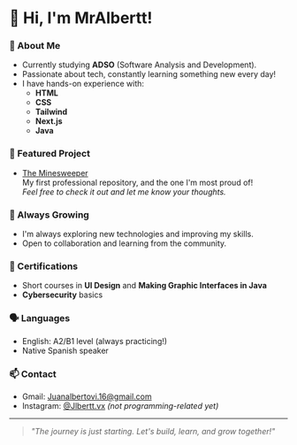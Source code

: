 # 👋 Hi, I'm MrAlbertt!

### 🚀 About Me
- Currently studying **ADSO** (Software Analysis and Development).
- Passionate about tech, constantly learning something new every day!
- I have hands-on experience with:
  - **HTML**
  - **CSS**
  - **Tailwind**
  - **Next.js**
  - **Java**

### 🌟 Featured Project
- [The Minesweeper](https://github.com/MrAlbertt/Minesweeper-core.git)  
  My first professional repository, and the one I'm most proud of!  
  *Feel free to check it out and let me know your thoughts.*

### 🌱 Always Growing
- I'm always exploring new technologies and improving my skills.
- Open to collaboration and learning from the community.

### 🏅 Certifications
- Short courses in **UI Design** and **Making Graphic Interfaces in Java**
- **Cybersecurity** basics

### 🗣️ Languages
- English: A2/B1 level (always practicing!)
- Native Spanish speaker

### 📫 Contact
- Gmail: [Juanalbertovi.16@gmail.com](https://mail.google.com/mail/?view=cm&fs=1&to=Juanalbertovi.16@gmail.com)
- Instagram: [@Jlbertt.vx](https://instagram.com/Jlbertt.vx) *(not programming-related yet)*

---

> *"The journey is just starting. Let's build, learn, and grow together!"*
